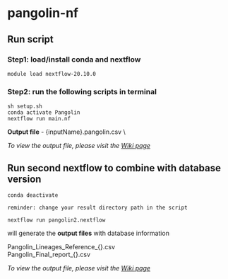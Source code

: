 # pangolin-nf


## Run script
### Step1: load/install conda and nextflow 
```
module load nextflow-20.10.0
```

### Step2: run the following scripts in terminal 
```
sh setup.sh
conda activate Pangolin
nextflow run main.nf
```

**Output file** - {inputName}.pangolin.csv \

*To view the output file, please visit the [Wiki page](https://github.com/Clinical-Genomics-Linkoping/pangolin-nf/wiki)*


## Run second nextflow to combine with database version
```
conda deactivate

reminder: change your result directory path in the script

nextflow run pangolin2.nextflow
```  

will generate the **output files** with database information

Pangolin_Lineages_Reference_{}.csv \
Pangolin_Final_report_{}.csv

*To view the output file, please visit the [Wiki page](https://github.com/Clinical-Genomics-Linkoping/pangolin-nf/wiki)*
